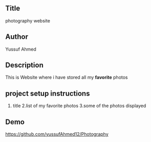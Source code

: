 ## Title 
photography website
## Author
Yussuf Ahmed
## Description
This is Website where i have stored all my <strong>favorite</strong> photos
## project setup instructions
1. title
2.list of my favorite photos
3.some of the photos displayed

## Demo
https://github.com/yussufAhmed12/Photography